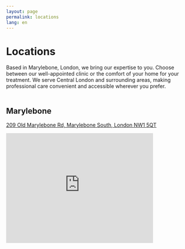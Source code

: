 ```yaml
---
layout: page
permalink: locations
lang: en
---
```

# Locations
Based in Marylebone, London, we bring our expertise to you. Choose between our well-appointed clinic or the comfort of your home for your treatment. We serve Central London and surrounding areas, making professional care convenient and accessible wherever you prefer.
<br/><br/>

## Marylebone
[209 Old Marylebone Rd, Marylebone South, London NW1 5QT](https://share.google/y1RRnqYsWq52pvz6I)
<iframe src="https://www.google.com/maps/embed?pb=!1m18!1m12!1m3!1d2482.67630584257!2d-0.1655201!3d51.5191543!2m3!1f0!2f0!3f0!3m2!1i1024!2i768!4f13.1!3m3!1m2!1s0x487603df98ef7913%3A0x17c70feff65fb23c!2sHealth%20And%20Beauty%20Lab%20-%20Marylebone!5e0!3m2!1sen!2suk!4v1759164022293!5m2!1sen!2suk" width="400" height="300" style="border:0;" allowfullscreen="" loading="lazy" referrerpolicy="no-referrer-when-downgrade"></iframe>
<br/>